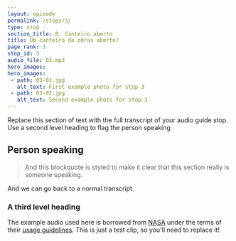```yaml
---
layout: episode
permalink: /stops/3/
type: stop
section_title: B. Canteiro aberto
title: Um canteiro de obras aberto?
page_rank: 3
stop_id: 3
audio_file: 03.mp3
hero_images:
hero_images:
 - path: 03-01.jpg
   alt_text: First example photo for stop 3
 - path: 03-02.jpg
   alt_text: Second example photo for stop 3
---
```


Replace this section of text with the full transcript of your audio guide stop. Use a second level heading to flag the person speaking

## Person speaking

> And this blockquote is styled to make it clear that this section really is someone speaking.

And we can go back to a normal transcript.

### A third level heading

The example audio used here is borrowed from [NASA](http://www.nasa.gov/connect/sounds/index.html#Discovery) under the terms of their [usage guidelines](http://www.nasa.gov/multimedia/guidelines/index.html). This is just a test clip, so you'll need to replace it!